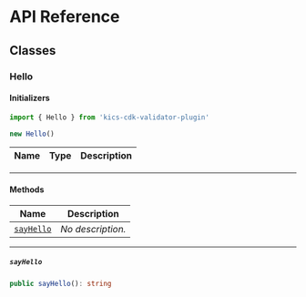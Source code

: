 # API Reference <a name="API Reference" id="api-reference"></a>



## Classes <a name="Classes" id="Classes"></a>

### Hello <a name="Hello" id="kics-cdk-validator-plugin.Hello"></a>

#### Initializers <a name="Initializers" id="kics-cdk-validator-plugin.Hello.Initializer"></a>

```typescript
import { Hello } from 'kics-cdk-validator-plugin'

new Hello()
```

| **Name** | **Type** | **Description** |
| --- | --- | --- |

---

#### Methods <a name="Methods" id="Methods"></a>

| **Name** | **Description** |
| --- | --- |
| <code><a href="#kics-cdk-validator-plugin.Hello.sayHello">sayHello</a></code> | *No description.* |

---

##### `sayHello` <a name="sayHello" id="kics-cdk-validator-plugin.Hello.sayHello"></a>

```typescript
public sayHello(): string
```





